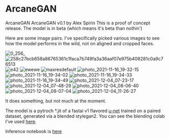 # ArcaneGAN
ArcaneGAN
ArcaneGAN v0.1 by Alex Spirin
This is a proof of concept release. The model is in beta (which means it's beta than nothin')

Here are some image pairs. I've specifically picked various images to see how the model performs in the wild, not on aligned and cropped faces.

![0_256_](https://user-images.githubusercontent.com/11751592/144793668-be43ba18-a8c3-4b37-ba95-fc7bf56c5648.jpg)
![258c27bcb658a86765361c1faca7b749fa3a36aaf07e975b408281c0a9c76513](https://user-images.githubusercontent.com/11751592/144793712-11f7438f-0f14-4a50-bae6-673a1461ba71.jpg)
![e42](https://user-images.githubusercontent.com/11751592/144793847-121d6c17-f2a2-484d-a2ed-35f53f27197c.jpg)
![ewewe](https://user-images.githubusercontent.com/11751592/144793886-e3063e9c-fcb7-4570-82cb-0bcc3bc42b58.jpg)
![maxresdefault](https://user-images.githubusercontent.com/11751592/144793912-c58ff819-1f13-4bf8-89da-643fe08889fa.jpg)
![photo_2021-11-16_19-32-15](https://user-images.githubusercontent.com/11751592/144793930-e85dcd44-3417-4bff-b170-e6b39a2f57ca.jpg)
![photo_2021-11-16_19-34-02](https://user-images.githubusercontent.com/11751592/144793943-63bdecf1-c5e0-4b05-8f31-0dd14fd8c124.jpg)
![photo_2021-11-16_19-34-33](https://user-images.githubusercontent.com/11751592/144793967-bdc73e78-abe9-4678-86cf-7fd71545963f.jpg)
![photo_2021-11-16_19-34-49](https://user-images.githubusercontent.com/11751592/144793979-c03216a1-414f-41c5-8f46-492d9be09d40.jpg)
![photo_2021-12-04_07-23-17](https://user-images.githubusercontent.com/11751592/144794058-1404130d-847b-4e3e-b66f-22e859c57666.jpg)
![photo_2021-12-04_07-48-29](https://user-images.githubusercontent.com/11751592/144794159-19d48ac0-79f2-4cc2-867b-fafb4acb9191.jpg)
![photo_2021-12-04_08-06-40](https://user-images.githubusercontent.com/11751592/144794243-b64b2cf9-2032-4022-9a34-94d65b283566.jpg)
![photo_2021-12-04_08-07-04](https://user-images.githubusercontent.com/11751592/144794253-600c0bc4-5176-4142-81d5-e389aaf1e917.jpg)
![photo_2021-12-04_11-26-27](https://user-images.githubusercontent.com/11751592/144794261-b6f868ca-8dfb-4ea2-9e60-66cf683b2569.jpg)


It does something, but not much at the moment. 

The model is a pytroch *.jit of a fastai v1 flavored [u-net](https://fastai1.fast.ai/vision.models.unet.html) trained on a paired dataset, generated via a blended stylegan2. You can see the blending colab I've used [here](https://github.com/Sxela/stylegan3_blending). 

Inference notebook is [here](https://colab.research.google.com/drive/1r1hhciakk5wHaUn1eJk7TP58fV9mjy_W?usp=sharing)
